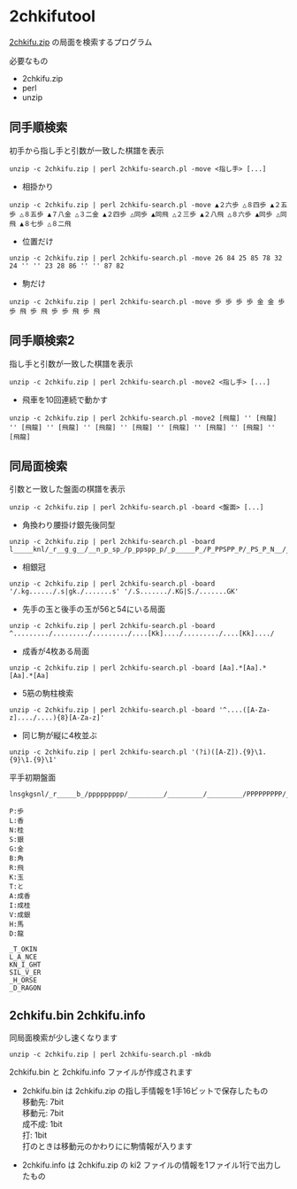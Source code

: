 
# 2chkifutool

[2chkifu.zip](https://code.google.com/archive/p/zipkifubrowser/downloads) の局面を検索するプログラム

必要なもの

- 2chkifu.zip
- perl
- unzip 

## 同手順検索

初手から指し手と引数が一致した棋譜を表示

```
unzip -c 2chkifu.zip | perl 2chkifu-search.pl -move <指し手> [...]
```

- 相掛かり 

``` 
unzip -c 2chkifu.zip | perl 2chkifu-search.pl -move ▲２六歩 △８四歩 ▲２五歩 △８五歩 ▲７八金 △３二金 ▲２四歩 △同歩 ▲同飛 △２三歩 ▲２八飛 △８六歩 ▲同歩 △同飛 ▲８七歩 △８二飛
```

- 位置だけ

```
unzip -c 2chkifu.zip | perl 2chkifu-search.pl -move 26 84 25 85 78 32 24 '' '' 23 28 86 '' '' 87 82
```

- 駒だけ

```
unzip -c 2chkifu.zip | perl 2chkifu-search.pl -move 歩 歩 歩 歩 金 金 歩 歩 飛 歩 飛 歩 歩 飛 歩 飛 
```

## 同手順検索2

指し手と引数が一致した棋譜を表示

```
unzip -c 2chkifu.zip | perl 2chkifu-search.pl -move2 <指し手> [...]
```

- 飛車を10回連続で動かす

```
unzip -c 2chkifu.zip | perl 2chkifu-search.pl -move2 [飛龍] '' [飛龍] '' [飛龍] '' [飛龍] '' [飛龍] '' [飛龍] '' [飛龍] '' [飛龍] '' [飛龍] '' [飛龍]
```

## 同局面検索

引数と一致した盤面の棋譜を表示

```
unzip -c 2chkifu.zip | perl 2chkifu-search.pl -board <盤面> [...]
```

- 角換わり腰掛け銀先後同型

```
unzip -c 2chkifu.zip | perl 2chkifu-search.pl -board l_____knl/_r__g_g__/__n_p_sp_/p_ppspp_p/_p_____P_/P_PPSPP_P/_PS_P_N__/__G_G__R_/LNK_____L
```

- 相銀冠

```
unzip -c 2chkifu.zip | perl 2chkifu-search.pl -board '/.kg....../.s|gk./.......s' '/.S......./.KG|S./.......GK'
```

- 先手の玉と後手の玉が56と54にいる局面 

```
unzip -c 2chkifu.zip | perl 2chkifu-search.pl -board ^........./........./........./....[Kk]..../........./....[Kk]..../
```

- 成香が4枚ある局面

```
unzip -c 2chkifu.zip | perl 2chkifu-search.pl -board [Aa].*[Aa].*[Aa].*[Aa]
```

- 5筋の駒柱検索

```
unzip -c 2chkifu.zip | perl 2chkifu-search.pl -board '^....([A-Za-z]..../....){8}[A-Za-z]'
```

- 同じ駒が縦に4枚並ぶ

```
unzip -c 2chkifu.zip | perl 2chkifu-search.pl '(?i)([A-Z]).{9}\1.{9}\1.{9}\1'
```

平手初期盤面

```
lnsgkgsnl/_r_____b_/ppppppppp/_________/_________/_________/PPPPPPPPP/_B_____R_/LNSGKGSNL

P:歩
L:香
N:桂
S:銀
G:金
B:角
R:飛
K:玉
T:と
A:成香
I:成桂
V:成銀
H:馬
D:龍

_T_OKIN
L_A_NCE
KN_I_GHT
SIL_V_ER
_H_ORSE
_D_RAGON
```

## 2chkifu.bin  2chkifu.info

同局面検索が少し速くなります

```
unzip -c 2chkifu.zip | perl 2chkifu-search.pl -mkdb
```

2chkifu.bin と 2chkifu.info ファイルが作成されます

- 2chkifu.bin は 2chkifu.zip の指し手情報を1手16ビットで保存したもの  
移動先: 7bit  
移動元: 7bit  
成不成: 1bit  
打: 1bit  
打のときは移動元のかわりにに駒情報が入ります

- 2chkifu.info は 2chkifu.zip の ki2 ファイルの情報を1ファイル1行で出力したもの 
